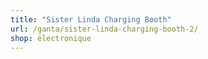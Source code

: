 ```yaml
---
title: "Sister Linda Charging Booth"
url: /ganta/sister-linda-charging-booth-2/
shop: électronique
---
```


